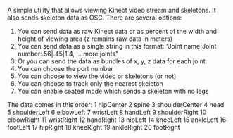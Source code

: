 A simple utility that allows viewing Kinect video stream and skeletons. It also sends skeleton data as OSC.
There are several options:
1. You can send data as raw Kinect data or as percent of the width and height of viewing area 
(z remains raw data in meters)
2. You can send data as a single string in this format:
"Joint name|Joint number:.56|.45|1.4, ... more joints"
3. Or you can send the data as bundles of x, y, z data for each joint.
4. You can choose the port number
5. You can choose to view the video or skeletons (or not)
6. You can choose to track only the nearest skeleton
7. You can enable seated mode which sends a skeleton with no legs

The data comes in this order:
    1    hipCenter
    2    spine
	3    shoulderCenter
	4    head
	5    shoulderLeft
	6    elbowLeft
	7    wristLeft
	8    handLeft
	9    shoulderRight
	10   elbowRight
	11	 wristRight
	12   handRight
	13   hipLeft
	14   kneeLeft
	15   ankleLeft
	16   footLeft
	17   hipRight
	18   kneeRight
	19   ankleRight
	20   footRight